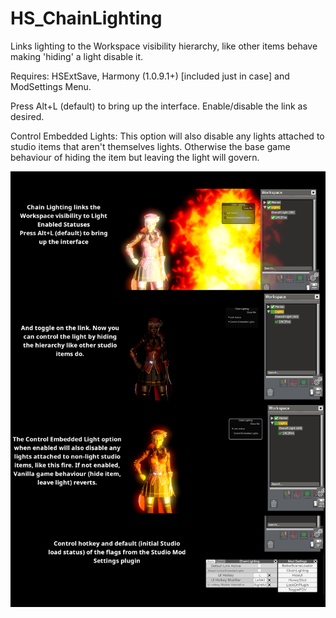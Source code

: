 # HS_ChainLighting

Links lighting to the Workspace visibility hierarchy, like other items behave making 'hiding' a light disable it.

Requires: HSExtSave, Harmony (1.0.9.1+) [included just in case] and ModSettings Menu.

Press Alt+L (default) to bring up the interface. Enable/disable the link as desired.

Control Embedded Lights: This option will also disable any lights attached to studio items that aren't themselves lights. Otherwise the base game behaviour of hiding the item but leaving the light will govern.

![Info Image](https://raw.githubusercontent.com/OrangeSpork/HS_ChainLighting/master/HSChainLightingInfo.png)

